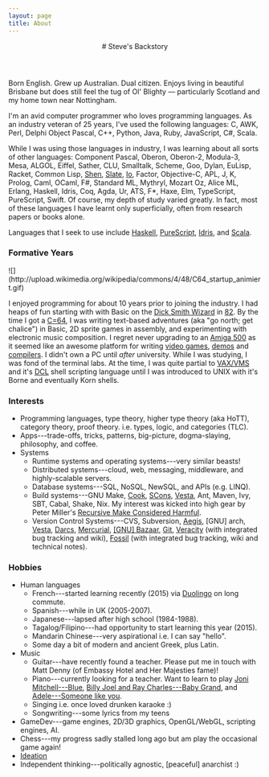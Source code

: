 ```yaml
---
layout: page
title: About
---
```


<header class="page-header">
# Steve's Backstory
</header>

Born English. Grew up Australian. Dual citizen. Enjoys living in beautiful Brisbane but does still feel the tug of Ol' Blighty — particularly Scotland and my home town near Nottingham.

I'm an avid computer programmer who loves programming languages. As an industry veteran of 25 years, I've used the following languages: C, AWK, Perl, Delphi Object Pascal, C++, Python, Java, Ruby, JavaScript, C#, Scala.

While I was using those languages in industry, I was learning about all sorts of other languages: Component Pascal, Oberon, Oberon-2, Modula-3, Mesa, ALGOL, Eiffel, Sather, CLU, Smalltalk, Scheme, Goo, Dylan, EuLisp, Racket, Common Lisp, [Shen](http://www.shenlanguage.org/), [Slate](http://slatelanguage.org/), [Io](http://iolanguage.org/), Factor, Objective-C, APL, J, K, Prolog, Caml, OCaml, F#, Standard ML, Mythryl, Mozart Oz, Alice ML, Erlang, Haskell, Idris, Coq, Agda, Ur, ATS, F\*, Haxe, Elm, TypeScript, PureScript, Swift. Of course, my depth of study varied greatly. In fact, most of these languages I have learnt only superficially, often from research papers or books alone.

Languages that I seek to use include [Haskell](http://haskell.org), [PureScript](http://purescript.org/), [Idris](http://idris-lang.org), and [Scala](http://scala-lang.org).

### Formative Years

<div class="c64 pull-right">
![](http://upload.wikimedia.org/wikipedia/commons/4/48/C64_startup_animiert.gif)
</div>

I enjoyed programming for about 10 years prior to joining the industry. I had heaps of fun starting with with Basic on the [Dick Smith Wizard](http://ultimateconsoledatabase.com/others/dick_smith_wizzard.htm) in [82](http://www.youtube.com/watch?v=JbCr15KkBxY). By the time I got a [C=64](http://en.wikipedia.org/wiki/Commodore_64), I was writing text-based adventures (aka "go north; get chalice") in Basic, 2D sprite games in assembly, and experimenting with electronic music composition. I regret never upgrading to an [Amiga 500](http://en.wikipedia.org/wiki/Amiga_500) as it seemed like an awesome platform for writing [video games](https://www.youtube.com/watch?v=rsuWgLEQBxM), [demos](https://youtu.be/3wu8cnIpdLY?list=PL7C791DD55914C154) and [compilers](http://strlen.com/amiga-e). I didn't own a PC until _after_ university. While I was studying, I was fond of the terminal labs. At the time, I was quite partial to [VAX/VMS](http://en.wikipedia.org/wiki/OpenVMS) and it's [DCL](http://en.wikipedia.org/wiki/DIGITAL_Command_Language) shell scripting language until I was introduced to UNIX with it's Borne and eventually Korn shells.


### Interests

  - Programming languages, type theory, higher type theory (aka HoTT), category theory, proof theory. i.e. types, logic, and categories (TLC).
  - Apps---trade-offs, tricks, patterns, big-picture, dogma-slaying, philosophy, and coffee.
  - Systems
    - Runtime systems and operating systems---very similar beasts!
    - Distributed systems---cloud, web, messaging, middleware, and highly-scalable servers.
    - Database systems---SQL, NoSQL, NewSQL, and APIs (e.g. LINQ).
    - Build systems---GNU Make, [Cook](http://miller.emu.id.au/pmiller/software/cook/), [SCons](http://www.scons.org/), [Vesta](http://www.vestasys.org/), Ant, Maven, Ivy, SBT, Cabal, Shake, Nix. My interest was kicked into high gear by Peter Miller's [Recursive Make Considered Harmful](http://aegis.sourceforge.net/auug97.pdf).
    - Version Control Systems---CVS, Subversion, [Aegis](http://aegis.sourceforge.net/), [GNU] arch, [Vesta](http://www.vestasys.org/), [Darcs](http://darcs.net/), [Mercurial](https://mercurial.selenic.com/), [[GNU] Bazaar](http://bazaar.canonical.com/), [Git](http://git-scm.com/), [Veracity](http://veracity-scm.com/) (with integrated bug tracking and wiki), [Fossil](http://fossil-scm.org/) (with integrated bug tracking, wiki and technical notes).


### Hobbies

  - Human languages
    - French---started learning recently (2015) via [Duolingo](http://duolingo) on long commute.
    - Spanish---while in UK (2005-2007).
    - Japanese---lapsed after high school (1984-1988).
    - Tagalog/Filipino---had opportunity to start learning this year (2015).
    - Mandarin Chinese---very aspirational i.e. I can say "hello".
    - Some day a bit of modern and ancient Greek, plus Latin.
  - Music
    - Guitar---have recently found a teacher. Please put me in touch with Matt Denny (of Embassy Hotel and Her Majesties fame)!
    - Piano---currently looking for a teacher. Want to learn to play [Joni Mitchell---Blue](https://youtu.be/w5782PQO5is), [Billy Joel and Ray Charles---Baby Grand](https://youtu.be/XUNOmN3YVL0), and [Adele---Someone like you](https://youtu.be/hLQl3WQQoQ0).
    - Singing i.e. once loved drunken karaoke :)
    - Songwriting---some lyrics from my teens
  - GameDev---game engines, 2D/3D graphics, OpenGL/WebGL, scripting engines, AI.
  - Chess---my progress sadly stalled long ago but am play the occasional game again!
  - [Ideation](/ideas/)
  - Independent thinking---politically agnostic, [peaceful] anarchist :)
